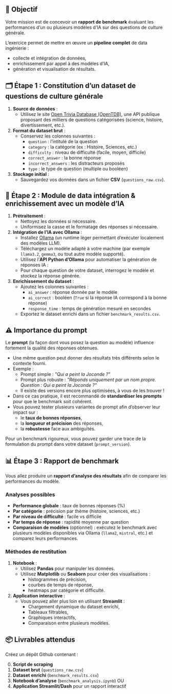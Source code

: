 ## 🎯 Objectif

Votre mission est de concevoir un **rapport de benchmark** évaluant les performances d’un ou plusieurs modèles d’IA sur des questions de culture générale.

L’exercice permet de mettre en œuvre un **pipeline complet** de data ingénierie :

- collecte et intégration de données,
- enrichissement par appel à des modèles d’IA,
- génération et visualisation de résultats.

## 🗂️ Étape 1 : Constitution d’un dataset de questions de culture générale

1. **Source de données** :
    - Utilisez le site [Open Trivia Database (OpenTDB)](https://opentdb.com/), une API publique proposant des milliers de questions catégorisées (science, histoire, divertissement, etc.).
2. **Format du dataset brut** :
    - Conservez les colonnes suivantes :
        - `question` : l’intitulé de la question
        - `category` : la catégorie (ex : Histoire, Sciences, etc.)
        - `difficulty` : niveau de difficulté (facile, moyen, difficile)
        - `correct_answer` : la bonne réponse
        - `incorrect_answers` : les distracteurs proposés
        - `type` : le type de question (multiple ou booléen)
3. **Stockage initial** :
    - Sauvegardez vos données dans un fichier **CSV** (`questions_raw.csv`).

## 🔄 Étape 2 : Module de data intégration & enrichissement avec un modèle d’IA

1. **Prétraitement** :
    - Nettoyez les données si nécessaire.
    - Uniformisez la casse et le formatage des réponses si nécessaire.
2. **Intégration de l’IA avec Ollama** :
    - Installez [Ollama](https://ollama.ai/) (un runtime léger permettant d’exécuter localement des modèles LLM).
    - Téléchargez un modèle adapté à votre machine (par exemple `llama3.2`, `gemma3`, ou tout autre modèle supporté).
    - Utilisez l’**API Python d’Ollama** pour automatiser la génération de réponses IA :
    - Pour chaque question de votre dataset, interrogez le modèle et stockez la réponse générée.
3. **Enrichissement du dataset** :
    - Ajoutez les colonnes suivantes :
        - `ai_answer` : réponse donnée par le modèle
        - `ai_correct` : booléen (`True` si la réponse IA correspond à la bonne réponse)
        - `response_time` : temps de génération mesuré en secondes
    - Exportez le dataset enrichi dans un fichier `benchmark_results.csv`.

## ⚠️ Importance du prompt

Le **prompt** (la façon dont vous posez la question au modèle) influence fortement la qualité des réponses obtenues.

- Une même question peut donner des résultats très différents selon le contexte fourni.
- Exemple :
    - Prompt simple : *"Qui a peint la Joconde ?"*
    - Prompt plus robuste : *"Réponds uniquement par un nom propre. Question : Qui a peint la Joconde ?"*
    - Il existe des versions encore plus optimisées, à vous de les trouver !
- Dans ce cas pratique, il est recommandé de **standardiser les prompts** pour que le benchmark soit cohérent.
- Vous pouvez tester plusieurs variantes de prompt afin d’observer leur impact sur :
    - le **taux de bonnes réponses**,
    - la **longueur et précision** des réponses,
    - la **robustesse** face aux ambiguïtés.

Pour un benchmark rigoureux, vous pouvez garder une trace de la formulation du prompt dans votre dataset (`prompt_version`).

## 📊 Étape 3 : Rapport de benchmark

Vous allez produire un **rapport d’analyse des résultats** afin de comparer les performances du modèle.

### Analyses possibles

- **Performance globale** : taux de bonnes réponses (%)
- **Par catégorie** : précision par thème (histoire, sciences, etc.)
- **Par niveau de difficulté** : facile vs difficile
- **Par temps de réponse** : rapidité moyenne par question
- **Comparaison de modèles** (optionnel) : exécutez le benchmark avec plusieurs modèles disponibles via Ollama (`llama2`, `mistral`, etc.) et comparez leurs performances.

### Méthodes de restitution

1. **Notebook** :
    - Utilisez **Pandas** pour manipuler les données.
    - Utilisez **Matplotlib** ou **Seaborn** pour créer des visualisations :
        - histogrammes de précision,
        - courbes de temps de réponse,
        - heatmaps par catégorie et difficulté.
2. **Application interactive** :
    - Vous pouvez aller plus loin en utilisant **Streamlit** :
        - Chargement dynamique du dataset enrichi,
        - Tableaux filtrables,
        - Graphiques interactifs,
        - Comparaison entre plusieurs modèles.

## 📦 Livrables attendus

Créez un dépôt Github contenant :

0. **Script de scraping**
1. **Dataset brut** (`questions_raw.csv`)
2. **Dataset enrichi** (`benchmark_results.csv`)
3. **Notebook d’analyse** (`benchmark_analysis.ipynb`)
OU
3. **Application Streamlit/Dash** pour un rapport interactif
